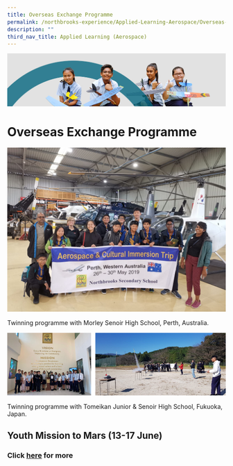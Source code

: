 ```yaml
---
title: Overseas Exchange Programme
permalink: /northbrooks-experience/Applied-Learning-Aerospace/Overseas-Exchange-Programme/
description: ""
third_nav_title: Applied Learning (Aerospace)
---
```

![](/images/northbrooks%20experience.jpg)

Overseas Exchange Programme
===========================




![](/images/Overseas_Perth.jpeg)

Twinning programme with Morley Senoir High School, Perth, Australia. 





![](/images/OEP.png)

Twinning programme with Tomeikan Junior & Senoir High School, Fukuoka, Japan.


## Youth Mission to Mars (13-17 June)


### Click [here](/Youth-Mission-to-Mars-13-17-June/permalink/) for more
